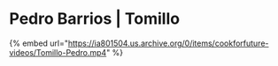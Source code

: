 # Pedro Barrios \| Tomillo

{% embed url="https://ia801504.us.archive.org/0/items/cookforfuture-videos/Tomillo-Pedro.mp4" %}



